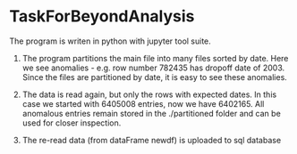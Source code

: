 # TaskForBeyondAnalysis
The program is writen in python with jupyter tool suite.

1. The program partitions the main file into many files sorted by date.
	Here we see anomalies - e.g. row number 782435 has dropoff date of 2003.
	Since the files are partitioned by date, it is easy to see these anomalies.

2. The data is read again, but only the rows with expected dates.
	In this case we started with 6405008 entries, now we have 6402165.
	All anomalous entries remain stored in the ./partitioned folder and can be used for closer inspection.

3. The re-read data (from dataFrame newdf) is uploaded to sql database

